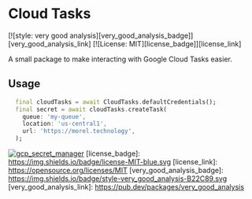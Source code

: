 # Cloud Tasks

[![style: very good analysis][very_good_analysis_badge]][very_good_analysis_link]
[![License: MIT][license_badge]][license_link]

A small package to make interacting with Google Cloud Tasks easier.

## Usage

```dart
  final cloudTasks = await CloudTasks.defaultCredentials();
  final secret = await cloudTasks.createTask(
    queue: 'my-queue',
    location: 'us-central1',
    url: 'https://morel.technology',
  );
```

[![gcp_secret_manager](https://github.com/Morel-Tech/gcp_cloud_tasks/actions/workflows/gcp_cloud_tasks.yaml/badge.svg?branch=main&event=push)](https://github.com/Morel-Tech/gcp_cloud_tasks/actions/workflows/gcp_cloud_tasks.yaml)
[license_badge]: https://img.shields.io/badge/license-MIT-blue.svg
[license_link]: https://opensource.org/licenses/MIT
[very_good_analysis_badge]: https://img.shields.io/badge/style-very_good_analysis-B22C89.svg
[very_good_analysis_link]: https://pub.dev/packages/very_good_analysis
